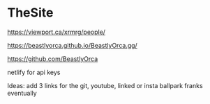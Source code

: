 # TheSite

https://viewport.ca/xrmrg/people/

https://beastlyorca.github.io/BeastlyOrca.gg/

https://github.com/BeastlyOrca

netlify for api keys

Ideas: 
add 3 links for the git, youtube, linked or insta
ballpark franks eventually
